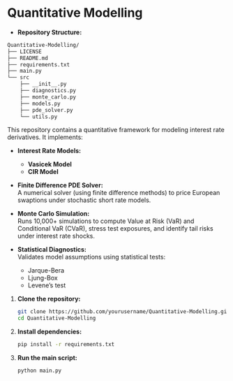 # Quantitative Modelling

- **Repository Structure:**
```bash
Quantitative-Modelling/
├── LICENSE
├── README.md
├── requirements.txt
├── main.py
└── src
    ├── __init__.py
    ├── diagnostics.py
    ├── monte_carlo.py
    ├── models.py
    ├── pde_solver.py
    └── utils.py
```


This repository contains a quantitative framework for modeling interest rate derivatives. It implements:

- **Interest Rate Models:**  
  - **Vasicek Model**
  - **CIR Model**

- **Finite Difference PDE Solver:**  
  A numerical solver (using finite difference methods) to price European swaptions under stochastic short rate models.

- **Monte Carlo Simulation:**  
  Runs 10,000+ simulations to compute Value at Risk (VaR) and Conditional VaR (CVaR), stress test exposures, and identify tail risks under interest rate shocks.

- **Statistical Diagnostics:**  
  Validates model assumptions using statistical tests:
  - Jarque-Bera
  - Ljung-Box
  - Levene’s test

1. **Clone the repository:**

   ```bash
   git clone https://github.com/yourusername/Quantitative-Modelling.git
   cd Quantitative-Modelling
    ```

2. **Install dependencies:**
   ```bash
   pip install -r requirements.txt
   ```

3. **Run the main script:**
   ```bash
   python main.py
   ```